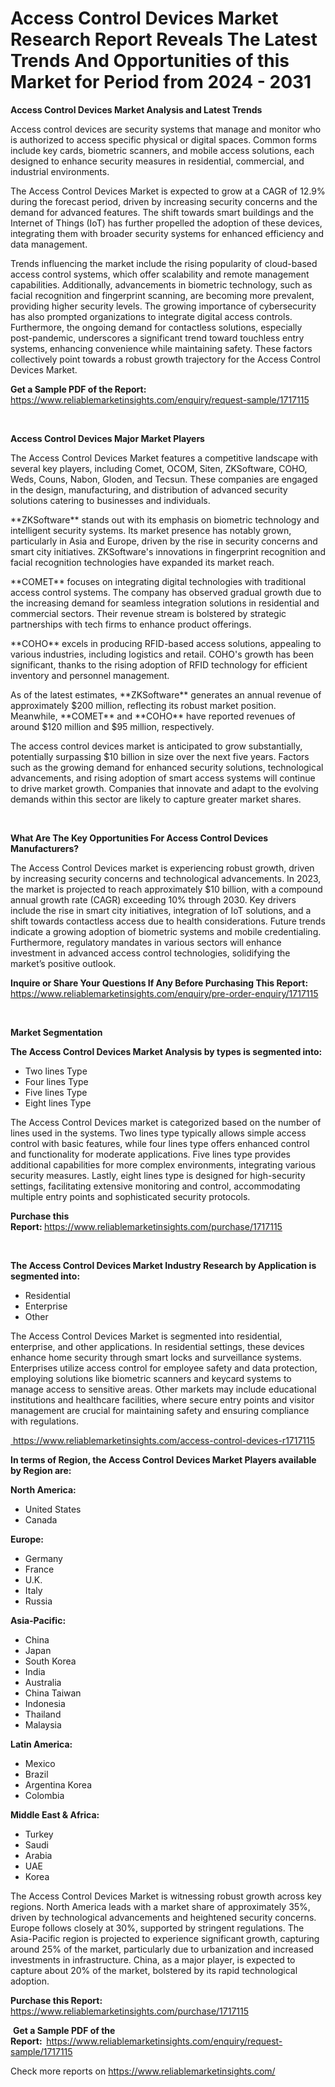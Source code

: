 <p><h1>Access Control Devices Market Research Report Reveals The Latest Trends And Opportunities of this Market for Period from 2024 - 2031</h1></p><p><strong>Access Control Devices Market Analysis and Latest Trends</strong></p>
<p><p>Access control devices are security systems that manage and monitor who is authorized to access specific physical or digital spaces. Common forms include key cards, biometric scanners, and mobile access solutions, each designed to enhance security measures in residential, commercial, and industrial environments. </p><p>The Access Control Devices Market is expected to grow at a CAGR of 12.9% during the forecast period, driven by increasing security concerns and the demand for advanced features. The shift towards smart buildings and the Internet of Things (IoT) has further propelled the adoption of these devices, integrating them with broader security systems for enhanced efficiency and data management. </p><p>Trends influencing the market include the rising popularity of cloud-based access control systems, which offer scalability and remote management capabilities. Additionally, advancements in biometric technology, such as facial recognition and fingerprint scanning, are becoming more prevalent, providing higher security levels. The growing importance of cybersecurity has also prompted organizations to integrate digital access controls. Furthermore, the ongoing demand for contactless solutions, especially post-pandemic, underscores a significant trend toward touchless entry systems, enhancing convenience while maintaining safety. These factors collectively point towards a robust growth trajectory for the Access Control Devices Market.</p></p>
<p><strong>Get a Sample PDF of the Report:&nbsp;</strong> <a href="https://www.reliablemarketinsights.com/enquiry/request-sample/1717115?utm_campaign=1938&utm_medium=2&utm_source=Github&utm_content=ia&utm_term=28122024&utm_id=access-control-devices">https://www.reliablemarketinsights.com/enquiry/request-sample/1717115</a></p>
<p>&nbsp;</p>
<p><strong>Access Control Devices Major Market Players</strong></p>
<p><p>The Access Control Devices Market features a competitive landscape with several key players, including Comet, OCOM, Siten, ZKSoftware, COHO, Weds, Couns, Nabon, Gloden, and Tecsun. These companies are engaged in the design, manufacturing, and distribution of advanced security solutions catering to businesses and individuals.</p><p>**ZKSoftware** stands out with its emphasis on biometric technology and intelligent security systems. Its market presence has notably grown, particularly in Asia and Europe, driven by the rise in security concerns and smart city initiatives. ZKSoftware's innovations in fingerprint recognition and facial recognition technologies have expanded its market reach.</p><p>**COMET** focuses on integrating digital technologies with traditional access control systems. The company has observed gradual growth due to the increasing demand for seamless integration solutions in residential and commercial sectors. Their revenue stream is bolstered by strategic partnerships with tech firms to enhance product offerings.</p><p>**COHO** excels in producing RFID-based access solutions, appealing to various industries, including logistics and retail. COHO's growth has been significant, thanks to the rising adoption of RFID technology for efficient inventory and personnel management.</p><p>As of the latest estimates, **ZKSoftware** generates an annual revenue of approximately $200 million, reflecting its robust market position. Meanwhile, **COMET** and **COHO** have reported revenues of around $120 million and $95 million, respectively. </p><p>The access control devices market is anticipated to grow substantially, potentially surpassing $10 billion in size over the next five years. Factors such as the growing demand for enhanced security solutions, technological advancements, and rising adoption of smart access systems will continue to drive market growth. Companies that innovate and adapt to the evolving demands within this sector are likely to capture greater market shares.</p></p>
<p>&nbsp;</p>
<p><strong>What Are The Key Opportunities For Access Control Devices Manufacturers?</strong></p>
<p><p>The Access Control Devices market is experiencing robust growth, driven by increasing security concerns and technological advancements. In 2023, the market is projected to reach approximately $10 billion, with a compound annual growth rate (CAGR) exceeding 10% through 2030. Key drivers include the rise in smart city initiatives, integration of IoT solutions, and a shift towards contactless access due to health considerations. Future trends indicate a growing adoption of biometric systems and mobile credentialing. Furthermore, regulatory mandates in various sectors will enhance investment in advanced access control technologies, solidifying the market’s positive outlook.</p></p>
<p><strong>Inquire or Share Your Questions If Any Before Purchasing This Report:</strong> <a href="https://www.reliablemarketinsights.com/enquiry/pre-order-enquiry/1717115?utm_campaign=1938&utm_medium=2&utm_source=Github&utm_content=ia&utm_term=28122024&utm_id=access-control-devices">https://www.reliablemarketinsights.com/enquiry/pre-order-enquiry/1717115</a></p>
<p>&nbsp;</p>
<p><strong>Market Segmentation</strong></p>
<p><strong>The Access Control Devices Market Analysis by types is segmented into:</strong></p>
<p><ul><li>Two lines Type</li><li>Four lines Type</li><li>Five lines Type</li><li>Eight lines Type</li></ul></p>
<p><p>The Access Control Devices market is categorized based on the number of lines used in the systems. Two lines type typically allows simple access control with basic features, while four lines type offers enhanced control and functionality for moderate applications. Five lines type provides additional capabilities for more complex environments, integrating various security measures. Lastly, eight lines type is designed for high-security settings, facilitating extensive monitoring and control, accommodating multiple entry points and sophisticated security protocols.</p></p>
<p><strong>Purchase this Report:&nbsp;</strong><a href="https://www.reliablemarketinsights.com/purchase/1717115?utm_campaign=1938&utm_medium=2&utm_source=Github&utm_content=ia&utm_term=28122024&utm_id=access-control-devices">https://www.reliablemarketinsights.com/purchase/1717115</a></p>
<p>&nbsp;</p>
<p><strong>The Access Control Devices Market Industry Research by Application is segmented into:</strong></p>
<p><ul><li>Residential</li><li>Enterprise</li><li>Other</li></ul></p>
<p><p>The Access Control Devices Market is segmented into residential, enterprise, and other applications. In residential settings, these devices enhance home security through smart locks and surveillance systems. Enterprises utilize access control for employee safety and data protection, employing solutions like biometric scanners and keycard systems to manage access to sensitive areas. Other markets may include educational institutions and healthcare facilities, where secure entry points and visitor management are crucial for maintaining safety and ensuring compliance with regulations.</p></p>
<p><a href="https://www.reliablemarketinsights.com/access-control-devices-r1717115?utm_campaign=1938&utm_medium=2&utm_source=Github&utm_content=ia&utm_term=28122024&utm_id=access-control-devices">&nbsp;https://www.reliablemarketinsights.com/access-control-devices-r1717115</a></p>
<p><strong>In terms of Region, the Access Control Devices Market Players available by Region are:</strong></p>
<p>
    <p> <strong> North America: </strong>
        <ul>
            <li>United States</li>
            <li>Canada</li>
        </ul>
        </p> 
    <p> <strong> Europe: </strong>
        <ul>
            <li>Germany</li>
            <li>France</li>
            <li>U.K.</li>
            <li>Italy</li>
            <li>Russia</li>
        </ul>
        </p> 
    <p> <strong> Asia-Pacific: </strong>
        <ul>
            <li>China</li>
            <li>Japan</li>
            <li>South Korea</li>
            <li>India</li>
            <li>Australia</li>
            <li>China Taiwan</li>
            <li>Indonesia</li>
            <li>Thailand</li>
            <li>Malaysia</li>
        </ul>
        </p> 
    <p> <strong> Latin America: </strong>
        <ul>
            <li>Mexico</li>
            <li>Brazil</li>
            <li>Argentina Korea</li>
            <li>Colombia</li>
        </ul>
        </p> 
    <p> <strong> Middle East & Africa: </strong>
        <ul>
            <li>Turkey</li>
            <li>Saudi</li>
            <li>Arabia</li>
            <li>UAE</li>
            <li>Korea</li>
        </ul>
    </p>
    </p>
<p><p>The Access Control Devices Market is witnessing robust growth across key regions. North America leads with a market share of approximately 35%, driven by technological advancements and heightened security concerns. Europe follows closely at 30%, supported by stringent regulations. The Asia-Pacific region is projected to experience significant growth, capturing around 25% of the market, particularly due to urbanization and increased investments in infrastructure. China, as a major player, is expected to capture about 20% of the market, bolstered by its rapid technological adoption.</p></p>
<p><strong>Purchase this Report: </strong><a href="https://www.reliablemarketinsights.com/purchase/1717115?utm_campaign=1938&utm_medium=2&utm_source=Github&utm_content=ia&utm_term=28122024&utm_id=access-control-devices">https://www.reliablemarketinsights.com/purchase/1717115</a></p>
<p>&nbsp;<strong>Get a Sample PDF of the Report:&nbsp;&nbsp;</strong><a href="https://www.reliablemarketinsights.com/enquiry/request-sample/1717115?utm_campaign=1938&utm_medium=2&utm_source=Github&utm_content=ia&utm_term=28122024&utm_id=access-control-devices">https://www.reliablemarketinsights.com/enquiry/request-sample/1717115</a></p>
<p><strong></strong></p>
<p>Check more reports on <a href="https://www.reliablemarketinsights.com/?utm_campaign=1938&utm_medium=2&utm_source=Github&utm_content=ia&utm_term=28122024&utm_id=access-control-devices">https://www.reliablemarketinsights.com/</a></p>